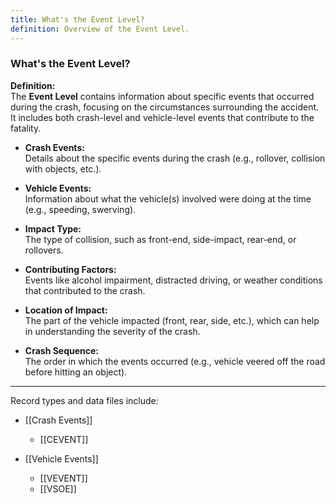 ```yaml
---
title: What's the Event Level?
definition: Overview of the Event Level.
---
```

### **What's the Event Level?**

**Definition:**  
The **Event Level** contains information about specific events that occurred during the crash, focusing on the circumstances surrounding the accident. It includes both crash-level and vehicle-level events that contribute to the fatality.

- **Crash Events:**  
    Details about the specific events during the crash (e.g., rollover, collision with objects, etc.).
    
- **Vehicle Events:**  
    Information about what the vehicle(s) involved were doing at the time (e.g., speeding, swerving).
    
- **Impact Type:**  
    The type of collision, such as front-end, side-impact, rear-end, or rollovers.
    
- **Contributing Factors:**  
    Events like alcohol impairment, distracted driving, or weather conditions that contributed to the crash.
    
- **Location of Impact:**  
    The part of the vehicle impacted (front, rear, side, etc.), which can help in understanding the severity of the crash.
    
- **Crash Sequence:**  
    The order in which the events occurred (e.g., vehicle veered off the road before hitting an object).

---

Record types and data files include:

- [[Crash Events]]
	- [[CEVENT]]

- [[Vehicle Events]]
	- [[VEVENT]]
	- [[VSOE]]